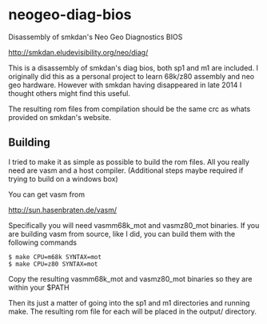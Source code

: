 # neogeo-diag-bios
Disassembly of smkdan's Neo Geo Diagnostics BIOS

http://smkdan.eludevisibility.org/neo/diag/

This is a disassembly of smkdan's diag bios, both sp1 and m1 are included.  I originally did this as a personal project to learn 68k/z80 assembly and neo geo hardware.  However with smkdan having disappeared in late 2014 I thought others might find this useful.

The resulting rom files from compilation should be the same crc as whats provided on smkdan's website.

## Building
I tried to make it as simple as possible to build the rom files.  All you really need are vasm and a host compiler.  (Additional steps maybe required if trying to build on a windows box)

You can get vasm from

http://sun.hasenbraten.de/vasm/

Specifically you will need vasmm68k_mot and vasmz80_mot binaries.  If you are building vasm from source, like I did, you can build them with the following commands

```
$ make CPU=m68k SYNTAX=mot
$ make CPU=z80 SYNTAX=mot
```

Copy the resulting vasmm68k_mot and vasmz80_mot binaries so they are within your $PATH

Then its just a matter of going into the sp1 and m1 directories and running make.  The resulting rom file for each will be placed in the output/ directory.
